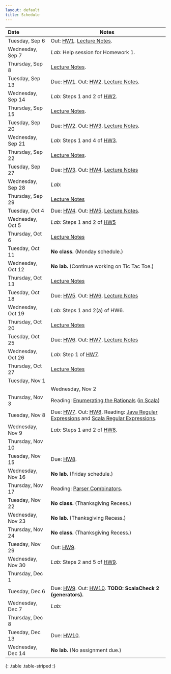 ```yaml
---
layout: default
title: Schedule
---
```


| Date              | Notes                                                                                           |
|:------------------|-------------------------------------------------------------------------------------------------|
| Tuesday, Sep 6    | Out: [HW1]. [Lecture Notes](../reading/lecture1.pdf).                                           |
| Wednesday, Sep 7  | *Lab:* Help session for Homework 1.                                                             |
| Thursday, Sep 8   | [Lecture Notes](../reading/lecture2.pdf).                                                       |
| Tuesday, Sep 13   | Due: [HW1]. Out: [HW2]. [Lecture Notes](../reading/lecture3.pdf).                               |
| Wednesday, Sep 14 | *Lab:* Steps 1 and 2 of [HW2].                                                                  |
| Thursday, Sep 15  | [Lecture Notes](../reading/lecture4.pdf).                                                       |
| Tuesday, Sep 20   | Due: [HW2]. Out: [HW3]. [Lecture Notes](../reading/lecture5.pdf).                               |
| Wednesday, Sep 21 | *Lab*: Steps 1 and 4 of [HW3].                                                                  |
| Thursday, Sep 22  | [Lecture Notes](../reading/lecture6.pdf).                                                       |
| Tuesday, Sep 27   | Due: [HW3]. Out: [HW4]. [Lecture Notes](../reading/gc.pdf)                                      |
| Wednesday, Sep 28 | *Lab*:                                                                                          |
| Thursday, Sep 29  | [Lecture Notes](../reading/lecture8.pdf)                                                        |
| Tuesday, Oct 4    | Due: [HW4]. Out: [HW5]. [Lecture Notes](../reading/lecture9.pdf).                               |
| Wednesday, Oct 5  | *Lab:*  Steps 1 and 2 of [HW5]                                                                  |
| Thursday, Oct 6   | [Lecture Notes](../reading/lecture10.pdf)                                                       |
| Tuesday, Oct 11   | **No class.** (Monday schedule.)                                                                |
| Wednesday, Oct 12 | **No lab.** (Continue working on Tic Tac Toe.)                                                  |
| Thursday, Oct 13  | [Lecture Notes](../reading/lecture11.pdf)                                                       |
| Tuesday, Oct 18   | Due: [HW5]. Out: [HW6]. [Lecture Notes](../reading/lecture12.pdf)                               |
| Wednesday, Oct 19 | *Lab:* Steps 1 and 2(a) of HW6.                                                                 |
| Thursday, Oct 20  | [Lecture Notes](../reading/lecture13.pdf)                                                       |
| Tuesday, Oct 25   | Due: [HW6]. Out: [HW7]. [Lecture Notes](https://piazza.com/class/ihn69k9d3dh9n?cid=957)         |
| Wednesday, Oct 26 | *Lab:* Step 1 of [HW7].                                                                         |
| Thursday, Oct 27  | [Lecture Notes](../reading/lecture15.pdf)                                                       |
| Tuesday, Nov 1    |                                                                                                 |
    | Wednesday, Nov 2  | **No lab.** (Continue working on Sudoku.)                                                       |
| Thursday, Nov 3   | Reading: [Enumerating the Rationals] ([in Scala](../reading/rationals.scala))                   |
| Tuesday, Nov 8    | Due: [HW7]. Out: [HW8]. Reading: [Java Regular Expressions] and [Scala Regular Expressions].    |
| Wednesday, Nov 9  | *Lab:* Steps 1 and 2 of [HW8].                                                                  |
| Thursday, Nov 10  |                                                                                                 |
| Tuesday, Nov 15   | Due: [HW8].                                                                                     |
| Wednesday, Nov 16 | **No lab.** (Friday schedule.)                                                                  |
| Thursday, Nov 17  | Reading: [Parser Combinators].                                                                  |
| Tuesday, Nov 22   | **No class.** (Thanksgiving Recess.)                                                            |
| Wednesday, Nov 23 | **No lab.** (Thanksgiving Recess.)                                                              |
| Thursday, Nov 24  | **No class.** (Thanksgiving Recess.)                                                            |
| Tuesday, Nov 29   | Out: [HW9].                                                                                     |
| Wednesday, Nov 30 | *Lab:* Steps 2 and 5 of [HW9].                                                                  |
| Thursday, Dec 1   |                                                                                                 |
| Tuesday, Dec 6    | Due: [HW9]. Out: [HW10]. **TODO: ScalaCheck 2 (generators).**                                   |
| Wednesday, Dec 7  | *Lab:*                                                                                          |
| Thursday, Dec 8   |                                                                                                 |
| Tuesday, Dec 13   | Due: [HW10].                                                                                    |
| Wednesday, Dec 14 | **No lab.** (No assignment due.)                                                                |
{: .table .table-striped :}

[HW1]: ../hw/hw1.pdf
[HW2]: ../hw/hw2.pdf
[HW3]: ../hw/hw3.pdf
[HW4]: ../hw/hw4.pdf
[HW5]: ../hw/hw5.pdf
[HW6]: ../hw/hw6.pdf
[HW7]: ../hw/hw7.pdf
[HW8]: ../hw/hw8.pdf
[HW9]: ../hw/hw9.pdf
[HW10]: ../hw/hw10.pdf

[Enumerating the Rationals]: ../reading/rationals.pdf
[Parser Combinators]: http://www.artima.com/pins1ed/combinator-parsing.html
[Java Regular Expressions]: http://docs.oracle.com/javase/7/docs/api/java/util/regex/Pattern.html
[Scala Regular Expressions]: http://www.scala-lang.org/api/current/index.html#scala.util.matching.Regex
